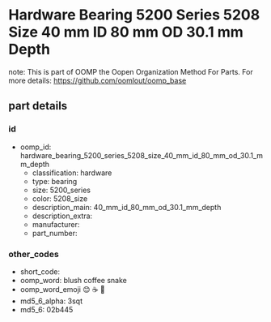 # Hardware Bearing 5200 Series 5208 Size 40 mm ID 80 mm OD 30.1 mm Depth  

note: This is part of OOMP the Oopen Organization Method For Parts. For more details: https://github.com/oomlout/oomp_base

##  part details





### id
* oomp_id: hardware_bearing_5200_series_5208_size_40_mm_id_80_mm_od_30.1_mm_depth
  * classification: hardware
  * type: bearing
  * size: 5200_series
  * color: 5208_size
  * description_main: 40_mm_id_80_mm_od_30.1_mm_depth
  * description_extra: 
  * manufacturer: 
  * part_number: 

### other_codes
* short_code: 
* oomp_word: blush coffee snake
* oomp_word_emoji :blush: :coffee: :snake:
* md5_6_alpha: 3sqt
* md5_6: 02b445